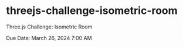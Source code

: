 # threejs-challenge-isometric-room
Three.js Challenge: Isometric Room

Due Date: March 26, 2024 7:00 AM
